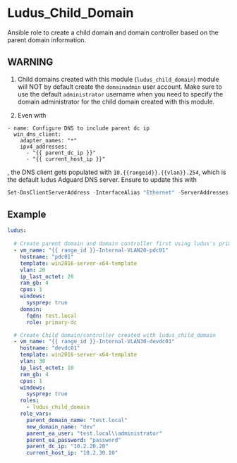# Ludus_Child_Domain

Ansible role to create a child domain and domain controller based on the parent domain information. 

## WARNING 
1. Child domains created with this module (`ludus_child_domain`) module will NOT by default create the `domainadmin` user account. Make sure to use the default `administrator` username when you need to specify the domain administrator for the child domain created with this module. 

2. Even with 
```
- name: Configure DNS to include parent dc ip 
  win_dns_client:
    adapter_names: "*"
    ipv4_addresses:
      - "{{ parent_dc_ip }}"
      - "{{ current_host_ip }}"
```
, the DNS client gets populated with `10.{{rangeid}}.{{vlan}}.254`, which is the default ludus Adguard DNS server. Ensure to update this with 

```powershell
Set-DnsClientServerAddress -InterfaceAlias "Ethernet" -ServerAddresses ("<parent_dc_ip>", "<current_host_ip>")
```

## Example 

```yaml
ludus: 
  
  # Create parent domain and domain controller first using ludus's primary-dc role
  - vm_name: "{{ range_id }}-Internal-VLAN20-pdc01"
    hostname: "pdc01"
    template: win2016-server-x64-template
    vlan: 20
    ip_last_octet: 20
    ram_gb: 4
    cpus: 1
    windows:
      sysprep: true 
    domain:
      fqdn: test.local
      role: primary-dc

  # Create Child domain/controller created with ludus_child_domain 
  - vm_name: "{{ range_id }}-Internal-VLAN30-devdc01"
    hostname: "devdc01"
    template: win2016-server-x64-template
    vlan: 30
    ip_last_octet: 10
    ram_gb: 4
    cpus: 1
    windows:
      sysprep: true 
    roles:
      - ludus_child_domain
    role_vars:
      parent_domain_name: "test.local"
      new_domain_name: "dev"
      parent_ea_user: "test.local\\administrator"
      parent_ea_password: "password"
      parent_dc_ip: "10.2.20.20"
      current_host_ip: "10.2.30.10"
